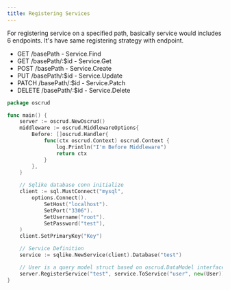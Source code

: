 ```yaml
---
title: Registering Services
---
```


For registering service on a specified path, basically service would includes 6 endpoints. It's have same registering strategy with endpoint.


* GET /basePath - Service.Find
* GET /basePath/:$id - Service.Get
* POST /basePath - Service.Create
* PUT /basePath/:$id - Service.Update
* PATCH /basePath/:$id - Service.Patch
* DELETE /basePath/:$id - Service.Delete

```go
package oscrud

func main() {
	server := oscrud.NewOscrud()
    middleware := oscrud.MiddlewareOptions{
        Before: []oscrud.Handler{
            func(ctx oscrud.Context) oscrud.Context {
                log.Println("I'm Before Middleware")
                return ctx
            }
        },
    }

	// Sqlike database conn initialize
	client := sql.MustConnect("mysql",
		options.Connect().
			SetHost("localhost").
			SetPort("3306").
			SetUsername("root").
			SetPassword("test"),
	)
	client.SetPrimaryKey("Key")

	// Service Definition
    service := sqlike.NewService(client).Database("test")

    // User is a query model struct based on oscrud.DataModel interface
	server.RegisterService("test", service.ToService("user", new(User)), middleware)
}
```